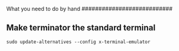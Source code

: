 What you need to do by hand
###########################

Make terminator the standard terminal
-------------------------------------

`sudo update-alternatives --config x-terminal-emulator`


